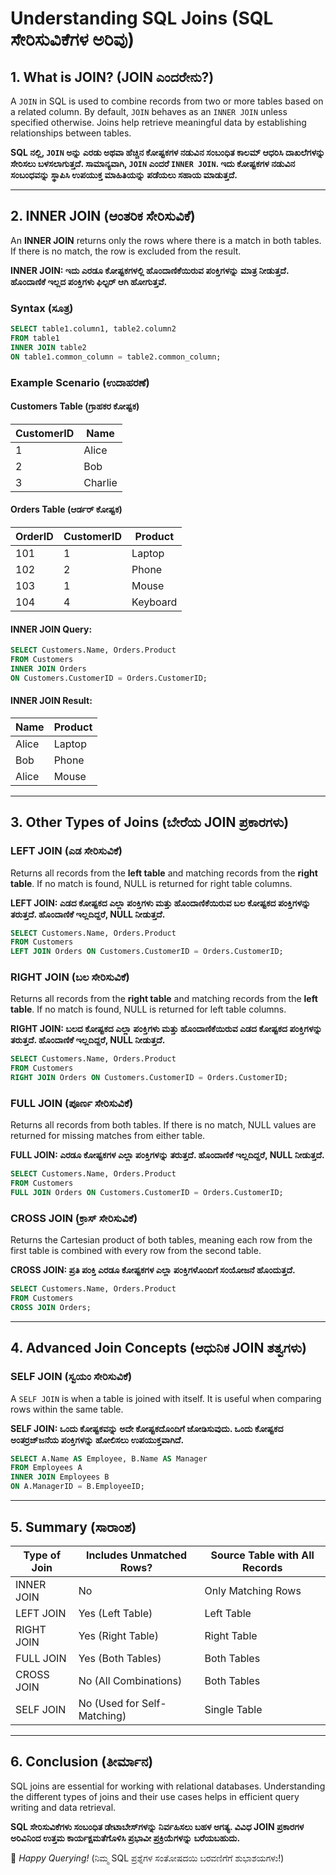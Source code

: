 # Understanding SQL Joins (SQL ಸೇರಿಸುವಿಕೆಗಳ ಅರಿವು)

## 1. What is JOIN? (JOIN ಎಂದರೇನು?)
A `JOIN` in SQL is used to combine records from two or more tables based on a related column. By default, `JOIN` behaves as an `INNER JOIN` unless specified otherwise. Joins help retrieve meaningful data by establishing relationships between tables.

**SQL ನಲ್ಲಿ, `JOIN` ಅನ್ನು ಎರಡು ಅಥವಾ ಹೆಚ್ಚಿನ ಕೋಷ್ಟಕಗಳ ನಡುವಿನ ಸಂಬಂಧಿತ ಕಾಲಮ್ ಆಧರಿಸಿ ದಾಖಲೆಗಳನ್ನು ಸೇರಿಸಲು ಬಳಸಲಾಗುತ್ತದೆ. ಸಾಮಾನ್ಯವಾಗಿ, `JOIN` ಎಂದರೆ `INNER JOIN`. ಇದು ಕೋಷ್ಟಕಗಳ ನಡುವಿನ ಸಂಬಂಧವನ್ನು ಸ್ಥಾಪಿಸಿ ಉಪಯುಕ್ತ ಮಾಹಿತಿಯನ್ನು ಪಡೆಯಲು ಸಹಾಯ ಮಾಡುತ್ತದೆ.**

---

## 2. INNER JOIN (ಆಂತರಿಕ ಸೇರಿಸುವಿಕೆ)
An **INNER JOIN** returns only the rows where there is a match in both tables. If there is no match, the row is excluded from the result.

**INNER JOIN: ಇದು ಎರಡೂ ಕೋಷ್ಟಕಗಳಲ್ಲಿ ಹೊಂದಾಣಿಕೆಯಿರುವ ಪಂಕ್ತಿಗಳನ್ನು ಮಾತ್ರ ನೀಡುತ್ತದೆ. ಹೊಂದಾಣಿಕೆ ಇಲ್ಲದ ಪಂಕ್ತಿಗಳು ಫಿಲ್ಟರ್ ಆಗಿ ಹೋಗುತ್ತವೆ.**

### Syntax (ಸೂತ್ರ)
```sql
SELECT table1.column1, table2.column2
FROM table1
INNER JOIN table2
ON table1.common_column = table2.common_column;
```

### Example Scenario (ಉದಾಹರಣೆ)

#### Customers Table (ಗ್ರಾಹಕರ ಕೋಷ್ಟಕ)
| CustomerID | Name      |
|------------|----------|
| 1          | Alice    |
| 2          | Bob      |
| 3          | Charlie  |

#### Orders Table (ಆರ್ಡರ್ ಕೋಷ್ಟಕ)
| OrderID | CustomerID | Product  |
|---------|-----------|----------|
| 101     | 1         | Laptop   |
| 102     | 2         | Phone    |
| 103     | 1         | Mouse    |
| 104     | 4         | Keyboard |

#### INNER JOIN Query:
```sql
SELECT Customers.Name, Orders.Product 
FROM Customers 
INNER JOIN Orders 
ON Customers.CustomerID = Orders.CustomerID;
```

#### INNER JOIN Result:
| Name   | Product  |
|--------|---------|
| Alice  | Laptop  |
| Bob    | Phone   |
| Alice  | Mouse   |

---

## 3. Other Types of Joins (ಬೇರೆಯ JOIN ಪ್ರಕಾರಗಳು)

### LEFT JOIN (ಎಡ ಸೇರಿಸುವಿಕೆ)
Returns all records from the **left table** and matching records from the **right table**. If no match is found, NULL is returned for right table columns.

**LEFT JOIN: ಎಡದ ಕೋಷ್ಟಕದ ಎಲ್ಲಾ ಪಂಕ್ತಿಗಳು ಮತ್ತು ಹೊಂದಾಣಿಕೆಯಿರುವ ಬಲ ಕೋಷ್ಟಕದ ಪಂಕ್ತಿಗಳನ್ನು ತರುತ್ತದೆ. ಹೊಂದಾಣಿಕೆ ಇಲ್ಲದಿದ್ದರೆ, NULL ನೀಡುತ್ತದೆ.**

```sql
SELECT Customers.Name, Orders.Product
FROM Customers
LEFT JOIN Orders ON Customers.CustomerID = Orders.CustomerID;
```

### RIGHT JOIN (ಬಲ ಸೇರಿಸುವಿಕೆ)
Returns all records from the **right table** and matching records from the **left table**. If no match is found, NULL is returned for left table columns.

**RIGHT JOIN: ಬಲದ ಕೋಷ್ಟಕದ ಎಲ್ಲಾ ಪಂಕ್ತಿಗಳು ಮತ್ತು ಹೊಂದಾಣಿಕೆಯಿರುವ ಎಡದ ಕೋಷ್ಟಕದ ಪಂಕ್ತಿಗಳನ್ನು ತರುತ್ತದೆ. ಹೊಂದಾಣಿಕೆ ಇಲ್ಲದಿದ್ದರೆ, NULL ನೀಡುತ್ತದೆ.**

```sql
SELECT Customers.Name, Orders.Product
FROM Customers
RIGHT JOIN Orders ON Customers.CustomerID = Orders.CustomerID;
```

### FULL JOIN (ಪೂರ್ಣ ಸೇರಿಸುವಿಕೆ)
Returns all records from both tables. If there is no match, NULL values are returned for missing matches from either table.

**FULL JOIN: ಎರಡೂ ಕೋಷ್ಟಕಗಳ ಎಲ್ಲಾ ಪಂಕ್ತಿಗಳನ್ನು ತರುತ್ತದೆ. ಹೊಂದಾಣಿಕೆ ಇಲ್ಲದಿದ್ದರೆ, NULL ನೀಡುತ್ತದೆ.**

```sql
SELECT Customers.Name, Orders.Product
FROM Customers
FULL JOIN Orders ON Customers.CustomerID = Orders.CustomerID;
```

### CROSS JOIN (ಕ್ರಾಸ್ ಸೇರಿಸುವಿಕೆ)
Returns the Cartesian product of both tables, meaning each row from the first table is combined with every row from the second table.

**CROSS JOIN: ಪ್ರತಿ ಪಂಕ್ತಿ ಎರಡೂ ಕೋಷ್ಟಕಗಳ ಎಲ್ಲಾ ಪಂಕ್ತಿಗಳೊಂದಿಗೆ ಸಂಯೋಜನೆ ಹೊಂದುತ್ತದೆ.**

```sql
SELECT Customers.Name, Orders.Product
FROM Customers
CROSS JOIN Orders;
```

---

## 4. Advanced Join Concepts (ಆಧುನಿಕ JOIN ತತ್ವಗಳು)

### SELF JOIN (ಸ್ವಯಂ ಸೇರಿಸುವಿಕೆ)
A `SELF JOIN` is when a table is joined with itself. It is useful when comparing rows within the same table.

**SELF JOIN: ಒಂದು ಕೋಷ್ಟಕವನ್ನು ಅದೇ ಕೋಷ್ಟಕದೊಂದಿಗೆ ಜೋಡಿಸುವುದು. ಒಂದು ಕೋಷ್ಟಕದ ಅಂತರ್ರಜ್‌ಜನೆಯ ಪಂಕ್ತಿಗಳನ್ನು ಹೋಲಿಸಲು ಉಪಯುಕ್ತವಾಗಿದೆ.**

```sql
SELECT A.Name AS Employee, B.Name AS Manager
FROM Employees A
INNER JOIN Employees B
ON A.ManagerID = B.EmployeeID;
```

---

## 5. Summary (ಸಾರಾಂಶ)
| Type of Join  | Includes Unmatched Rows? | Source Table with All Records |
|--------------|-------------------------|-------------------------------|
| INNER JOIN  | No                        | Only Matching Rows            |
| LEFT JOIN   | Yes (Left Table)          | Left Table                    |
| RIGHT JOIN  | Yes (Right Table)         | Right Table                   |
| FULL JOIN   | Yes (Both Tables)         | Both Tables                   |
| CROSS JOIN  | No (All Combinations)     | Both Tables                   |
| SELF JOIN   | No (Used for Self-Matching) | Single Table |

---

## 6. Conclusion (ತೀರ್ಮಾನ)
SQL joins are essential for working with relational databases. Understanding the different types of joins and their use cases helps in efficient query writing and data retrieval.

**SQL ಸೇರಿಸುವಿಕೆಗಳು ಸಂಬಂಧಿತ ಡೇಟಾಬೇಸ್‌ಗಳನ್ನು ನಿರ್ವಹಿಸಲು ಬಹಳ ಅಗತ್ಯ. ವಿವಿಧ JOIN ಪ್ರಕಾರಗಳ ಅರಿವಿನಿಂದ ಉತ್ತಮ ಕಾರ್ಯಕ್ಷಮತೆಗೊಳಿಸಿ ಪ್ರಭಾವೀ ಪ್ರಕ್ರಿಯೆಗಳನ್ನು ಬರೆಯಬಹುದು.**

🚀 *Happy Querying!* (ನಿಮ್ಮ SQL ಪ್ರಶ್ನೆಗಳ ಸಂತೋಷದಯಿ ಬರವಣಿಗೆಗೆ ಶುಭಾಶಯಗಳು!)
